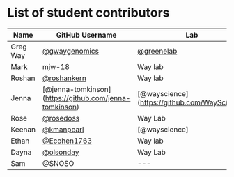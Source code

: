 # List of student contributors

| Name | GitHub Username | Lab | Favorite Food |
| ---- | --------------- | --- | :-----------: |
| Greg Way | [@gwaygenomics](https://github.com/gwaygenomics) | [@greenelab](https://github.com/greenelab) | [@jessicaway](https://github.com/jessicaway)'s pesto gnocchi |
| Mark | mjw-18 | Way lab | Burgers |
| Roshan | [@roshankern](https://github.com/roshankern) | Way lab | Hash Browns |
| Jenna | [@jenna-tomkinson] (https://github.com/jenna-tomkinson) | [@wayscience] (https://github.com/WayScience) | Mac and Cheese |
| Rose | [@rosedoss](https://github.com/rosedoss) | Way Lab | Tacos |
| Keenan | [@kmanpearl](https://github.com/kmanpearl) | [@wayscience] | Breakfast | 
| Ethan | [@Ecohen1763](https://github.com/Ecohen1763) | Way lab | Sushi |
| Dayna | [@olsonday](https://github.com/olsonday) | Way Lab | Soup |
| Sam | @SNOSO | --- | Mangu |